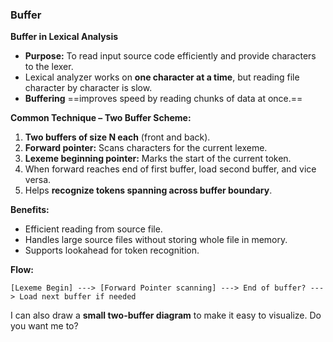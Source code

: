 
### Buffer

**Buffer in Lexical Analysis**

- **Purpose:** To read input source code efficiently and provide characters to the lexer.
- Lexical analyzer works on **one character at a time**, but reading file character by character is slow.
- **Buffering** ==improves speed by reading chunks of data at once.==
    

**Common Technique – Two Buffer Scheme:**

1. **Two buffers of size N each** (front and back).
2. **Forward pointer:** Scans characters for the current lexeme.
3. **Lexeme beginning pointer:** Marks the start of the current token.
4. When forward reaches end of first buffer, load second buffer, and vice versa.
5. Helps **recognize tokens spanning across buffer boundary**.
    

**Benefits:**
- Efficient reading from source file.
- Handles large source files without storing whole file in memory.
- Supports lookahead for token recognition.
    
**Flow:**
```text
[Lexeme Begin] ---> [Forward Pointer scanning] ---> End of buffer? ---> Load next buffer if needed
```

I can also draw a **small two-buffer diagram** to make it easy to visualize. Do you want me to?